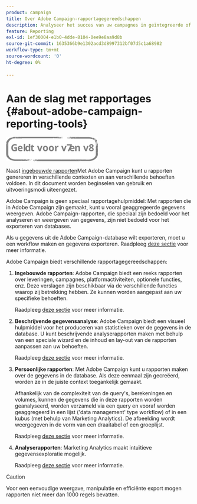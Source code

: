 ```yaml
---
product: campaign
title: Over Adobe Campaign-rapportagegereedschappen
description: Analyseer het succes van uw campagnes in geïntegreerde of aangepaste rapporten.
feature: Reporting
exl-id: 1ef30004-e1b0-4dde-8104-0ee9e8aa9d8b
source-git-commit: 1635366b9e1302acd3d8997312bf07d5c1a68982
workflow-type: tm+mt
source-wordcount: '0'
ht-degree: 0%

---
```


# Aan de slag met rapportages {#about-adobe-campaign-reporting-tools}

![](../../assets/common.svg)

Naast [ingebouwde rapporten](../../reporting/using/about-campaign-built-in-reports.md)Met Adobe Campaign kunt u rapporten genereren in verschillende contexten en aan verschillende behoeften voldoen. In dit document worden beginselen van gebruik en uitvoeringsmodi uiteengezet.

Adobe Campaign is geen speciaal rapportagehulpmiddel: Met rapporten die in Adobe Campaign zijn gemaakt, kunt u vooral geaggregeerde gegevens weergeven. Adobe Campaign-rapporten, die speciaal zijn bedoeld voor het analyseren en weergeven van gegevens, zijn niet bedoeld voor het exporteren van databases.

Als u gegevens uit de Adobe Campaign-database wilt exporteren, moet u een workflow maken en gegevens exporteren. Raadpleeg [deze sectie](../../workflow/using/about-action-activities.md) voor meer informatie.

Adobe Campaign biedt verschillende rapportagegereedschappen:

1. **Ingebouwde rapporten**: Adobe Campaign biedt een reeks rapporten over leveringen, campagnes, platformactiviteiten, optionele functies, enz. Deze verslagen zijn beschikbaar via de verschillende functies waarop zij betrekking hebben. Ze kunnen worden aangepast aan uw specifieke behoeften.

   Raadpleeg [deze sectie](../../reporting/using/about-campaign-built-in-reports.md) voor meer informatie.

1. **Beschrijvende gegevensanalyse**: Adobe Campaign biedt een visueel hulpmiddel voor het produceren van statistieken over de gegevens in de database. U kunt beschrijvende analyserapporten maken met behulp van een speciale wizard en de inhoud en lay-out van de rapporten aanpassen aan uw behoeften.

   Raadpleeg [deze sectie](../../reporting/using/about-descriptive-analysis.md) voor meer informatie.

1. **Persoonlijke rapporten**: Met Adobe Campaign kunt u rapporten maken over de gegevens in de database. Als deze eenmaal zijn gecreëerd, worden ze in de juiste context toegankelijk gemaakt.

   Afhankelijk van de complexiteit van de query&#39;s, berekeningen en volumes, kunnen de gegevens die in deze rapporten worden geanalyseerd, worden verzameld via een query en vooraf worden geaggregeerd in een lijst (&#39;data management&#39; type workflow) of in een kubus (met behulp van Marketing Analytics). De afbeelding wordt weergegeven in de vorm van een draaitabel of een groeplijst.

   Raadpleeg [deze sectie](../../reporting/using/about-reports-creation-in-campaign.md) voor meer informatie.

1. **Analyserapporten**: Marketing Analytics maakt intuïtieve gegevensexploratie mogelijk.

   Raadpleeg [deze sectie](../../reporting/using/ac-cubes.md) voor meer informatie.

>[!CAUTION]
>
>Voor een eenvoudige weergave, manipulatie en efficiënte export mogen rapporten niet meer dan 1000 regels bevatten.
